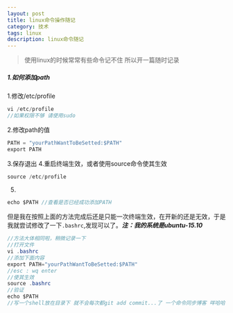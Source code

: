 ```yaml
---
layout: post
title: linux命令操作随记
category: 技术
tags: linux
description: linux命令随记
---
```


> 使用linux的时候常常有些命令记不住 所以开一篇随时记录

##### 1.如何添加path
1.修改/etc/profile
```java
vi /etc/profile
//如果权限不够 请使用sudo
```
2.修改path的值
```java
PATH = "yourPathWantToBeSetted:$PATH"
export PATH
```
3.保存退出 
4.重启终端生效，或者使用source命令使其生效
```java
source /etc/profile
```
5.
```java
echo $PATH //查看是否已经成功添加PATH
```

但是我在按照上面的方法完成后还是只能一次终端生效，在开新的还是无效，于是我就尝试修改了一下`.bashrc`,发现可以了。***注：我的系统是ubuntu-15.10***
```java
//方法大体相同啦，稍微记录一下
//打开文件
vi .bashrc
//添加下面内容
export PATH="yourPathWantToBeSetted:$PATH"
//esc : wq enter
//使其生效
source .bashrc
//验证
echo $PATH
//写一个shell放在目录下 就不会每次都git add commit...了 一个命令同步博客 咩哈哈 爽~
```

